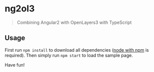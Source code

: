 # ng2ol3
> Combining Angular2 with OpenLayers3 with TypeScript

## Usage
First run ```npm install``` to download all dependencies ([node with npm](https://nodejs.org/en/) is required). Then simply run ```npm start``` to load the sample page.

Have fun!
